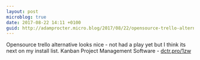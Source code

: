 ```yaml
---
layout: post
microblog: true
date: 2017-08-22 14:11 +0100
guid: http://adamprocter.micro.blog/2017/08/22/opensource-trello-alternative.html
---
```

Opensource trello alternative looks nice - not had a play yet but I think its next on my install list. Kanban Project Management Software - [dctr.pro/1zw](http://dctr.pro/1zw)
